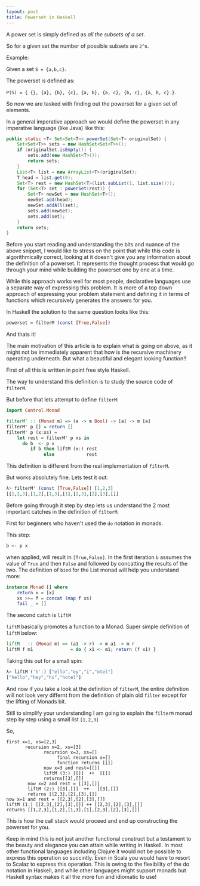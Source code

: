 ```yaml
---
layout: post
title: Powerset in Haskell
---
```


A power set is simply defined as *all the subsets of a set*.

So for a given set the number of possible subsets are `2^n`.

Example:

Given a set `S = {a,b,c}`.

The powerset is defined as:

`P(S) = { {}, {a}, {b}, {c}, {a, b}, {a, c}, {b, c}, {a, b, c} }`.

So now we are tasked with finding out the powerset for a given set of elements.

In a general imperative approach we would define the powerset in any imperative language (like Java) like this:

```java
public static <T> Set<Set<T>> powerSet(Set<T> originalSet) {
    Set<Set<T>> sets = new HashSet<Set<T>>();
    if (originalSet.isEmpty()) {
        sets.add(new HashSet<T>());
        return sets;
    }
    List<T> list = new ArrayList<T>(originalSet);
    T head = list.get(0);
    Set<T> rest = new HashSet<T>(list.subList(1, list.size())); 
    for (Set<T> set : powerSet(rest)) {
        Set<T> newSet = new HashSet<T>();
        newSet.add(head);
        newSet.addAll(set);
        sets.add(newSet);
        sets.add(set);
    }       
    return sets;
}  
```

Before you start reading and understanding the bits and nuance of the above snippet, I would like 
to stress on the point that while this code is algorithmically correct, looking at it doesn't give you any information about the 
definition of a powerset. It represents the thought process that would go through your mind while
building the powerset one by one at a time.

While this approach works well for most people, declarative languages use a separate way of expressing this problem. It is more of a top
down approach of expressing your problem statement and defining it in terms of functions which recursively generates the answers for you.

In Haskell the solution to the same question looks like this:

```haskell
powerset = filterM (const [True,False])
```

And thats it!

The main motivation of this article is to explain what is going on above, as it might not be immediately apparent that how is the recursive machinery operating underneath. But what a beautiful and elegant looking function!!

First of all this is written in point free style Haskell.

The way to understand this definition is to study the source code of `filterM`.

But before that lets attempt to define `filterM`:
```haskell
import Control.Monad

filterM' :: (Monad m) => (a -> m Bool) -> [a] -> m [a]
filterM' p [] = return []
filterM' p (x:xs) =
    let rest = filterM' p xs in
      do b  <- p x
         if b then liftM (x:) rest
              else            rest
```

This definition is different from the real implementation of `filterM`.

But works absolutely fine. Lets test it out:

```haskell
λ> filterM' (const [True,False]) [1,2,3]
[[1,2,3],[1,2],[1,3],[1],[2,3],[2],[3],[]]
```

Before going through it step by step lets us understand the 2 most important catches in the definition of `filterM`.

First for beginners who haven't used the `do` notation in monads.

This step:
```haskell
b <- p x
```
when applied, will result in `[True,False]`. In the first iteration `b` assumes the value of `True` and then `False` and followed by concatting the results of the two. The definition of `bind` for the List monad will help you understand more:

```haskell
instance Monad [] where  
    return x = [x]  
    xs >>= f = concat (map f xs)  
    fail _ = []  
```

The second catch is `liftM`

`liftM` basically promotes a function to a Monad. Super simple definition of `liftM` below:
```Haskell
liftM   :: (Monad m) => (a1 -> r) -> m a1 -> m r
liftM f m1              = do { x1 <- m1; return (f x1) }
```

Taking this out for a small spin:
```haskell
λ> liftM ('h':) ["ello","ey","i","otel"]
["hello","hey","hi","hotel"]
```

And now if you take a look at the definition of `filterM`, the entire definition will not look very differnt from the definition of plain old `filter` except for the lifting of Monads bit.

Still to simplify your understanding I am going to explain the `filterM` monad step by step using a small list `[1,2,3]`

So,
```
first x=1, xs=[2,3]
       recursion x=2, xs=[3]
              recursion x=3, xs=[]
                   final recursion x=[]
                   function returns [[]]
              now x=3 and rest=[[]]
              liftM (3:) [[]]  ++  [[]]
              returns[[3],[]]
        now x=2 and rest = [[3],[]]
        liftM (2:) [[3],[]]  ++   [[3],[]]
        returns [[2,3],[2],[3],[]]
now x=1 and rest = [[2,3],[2],[3],[]]
liftM (1:) [[2,3],[2],[3],[]] ++ [[2,3],[2],[3],[]]
returns [[1,2,3],[1,2],[1,3],[1],[2,3],[2],[3],[]]
```

This is how the call stack would proceed and end up constructing the powerset for you.

Keep in mind this is not just another functional construct but a testament to the beauty and elegance you can attain while writing in Haskell. In most other functional languages including Clojure it would not be possible
to express this operation so succintly. Even in Scala you would have to resort to Scalaz to express this operation. This is owing to the flexibility of the do notation in Haskell, and while other languages might support monads but Haskell syntax makes it all the more fun and idiomatic to use!

